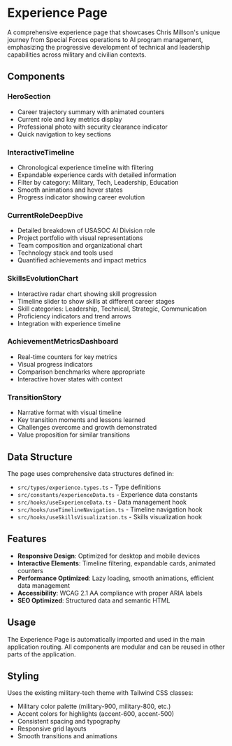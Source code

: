 # Experience Page

A comprehensive experience page that showcases Chris Millson's unique journey from Special Forces operations to AI program management, emphasizing the progressive development of technical and leadership capabilities across military and civilian contexts.

## Components

### HeroSection
- Career trajectory summary with animated counters
- Current role and key metrics display
- Professional photo with security clearance indicator
- Quick navigation to key sections

### InteractiveTimeline
- Chronological experience timeline with filtering
- Expandable experience cards with detailed information
- Filter by category: Military, Tech, Leadership, Education
- Smooth animations and hover states
- Progress indicator showing career evolution

### CurrentRoleDeepDive
- Detailed breakdown of USASOC AI Division role
- Project portfolio with visual representations
- Team composition and organizational chart
- Technology stack and tools used
- Quantified achievements and impact metrics

### SkillsEvolutionChart
- Interactive radar chart showing skill progression
- Timeline slider to show skills at different career stages
- Skill categories: Leadership, Technical, Strategic, Communication
- Proficiency indicators and trend arrows
- Integration with experience timeline

### AchievementMetricsDashboard
- Real-time counters for key metrics
- Visual progress indicators
- Comparison benchmarks where appropriate
- Interactive hover states with context

### TransitionStory
- Narrative format with visual timeline
- Key transition moments and lessons learned
- Challenges overcome and growth demonstrated
- Value proposition for similar transitions

## Data Structure

The page uses comprehensive data structures defined in:
- `src/types/experience.types.ts` - Type definitions
- `src/constants/experienceData.ts` - Experience data constants
- `src/hooks/useExperienceData.ts` - Data management hook
- `src/hooks/useTimelineNavigation.ts` - Timeline navigation hook
- `src/hooks/useSkillsVisualization.ts` - Skills visualization hook

## Features

- **Responsive Design**: Optimized for desktop and mobile devices
- **Interactive Elements**: Timeline filtering, expandable cards, animated counters
- **Performance Optimized**: Lazy loading, smooth animations, efficient data management
- **Accessibility**: WCAG 2.1 AA compliance with proper ARIA labels
- **SEO Optimized**: Structured data and semantic HTML

## Usage

The Experience Page is automatically imported and used in the main application routing. All components are modular and can be reused in other parts of the application.

## Styling

Uses the existing military-tech theme with Tailwind CSS classes:
- Military color palette (military-900, military-800, etc.)
- Accent colors for highlights (accent-600, accent-500)
- Consistent spacing and typography
- Responsive grid layouts
- Smooth transitions and animations
